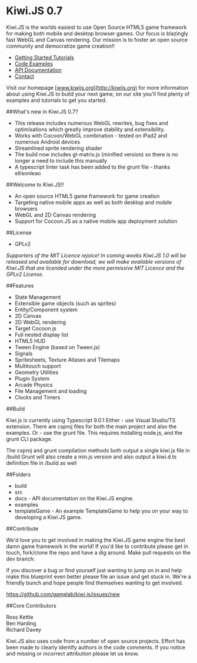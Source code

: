 Kiwi.JS 0.7
============

Kiwi.JS is the worlds easiest to use Open Source HTML5 game framework for making both mobile and desktop browser games. Our focus is blazingly fast WebGL and Canvas rendering. Our mission is to foster an open source community and democratize game creation!! 

- [Getting Started Tutorials](http://www.kiwijs.org/documentation/getting-started/)  
- [Code Examples](http://www.kiwijs.org/examples/)  
- [API Documentation](http://api.kiwijs.org/)  
- [Contact](http://www.kiwijs.org/help/)  

Visit our homepage [www.kiwijs.org](http://kiwijs.org) for more information about using Kiwi.JS to build your next game, on our site you'll find plenty of examples and tutorials to get you started.
    
##What's new in Kiwi.JS 0.7?

- This release includes numerous WebGL rewrites, bug fixes and optimisations which greatly improve stability and extensibility.
- Works with Cocoon/WebGL combination - tested on iPad2 and numerous Android devices
- Streamlined sprite rendering shader
- The build now includes gl-matrix.js (minified version) so there is no longer a need to include this manually
- A typescript linter task has been added to the grunt file - thanks ellisonleao

##Welcome to Kiwi.JS!! 

* An open source HTML5 game framework for game creation
* Targeting native mobile apps as well as both desktop and mobile browsers
* WebGL and 2D Canvas rendering
* Support for Cocoon.JS as a native mobile app deployment solution 

##License

* GPLv2

*Supporters of the MIT Licence rejoice! In coming weeks Kiwi.JS 1.0 will be released and available for download, we will make available versions of Kiwi.JS that are licended under the more permissive MIT Licence and the GPLv2 License.*

##Features


* State Management
* Extensible game objects (such as sprites)
* Entity/Component system
* 2D Canvas 
* 2D WebGL rendering
* Target Cocoon.js 
* Full nested display list
* HTML5 HUD
* Tween Engine (based on Tween.js)
* Signals
* Spritesheets, Texture Atlases and Tilemaps
* Multitouch support
* Geometry Utilities
* Plugin System
* Arcade Physics
* File Management and loading
* Clocks and Timers

##Build

Kiwi.js is currently using Typescript 9.0.1
Either - use Visual Studio/TS extension. There are csproj files for both the main project and also the examples.
Or - use the grunt file. This requires installing node.js, and the grunt CLI package. 

The csproj and grunt compilation methods both output a single kiwi.js file in /build
Grunt will also create a min.js version and also output a kiwi.d.ts definition file in /build as well

##Folders

* build  
* src  
* docs - API documentation on the Kiwi.JS engine.
* examples 
* templateGame - An example TemplateGame to help you on your way to developing a Kiwi.JS game.   

##Contribute

We'd love you to get involved in making the Kiwi.JS game engine the best damn game framework in the world! If you'd like to contribute please get in touch, fork/clone the repo and have a dig around. Make pull requests on the dev branch.

If you discover a bug or find yourself just wanting to jump on in and help make this blueprint even better please file an issue and get stuck in. We're a friendly bunch and hope people find themselves wanting to get involved. 

https://github.com/gamelab/kiwi.js/issues/new

##Core Contributors

Ross Kettle  
Ben Harding  
Richard Davey  

Kiwi.JS also uses code from a number of open source projects. Effort has been made to clearly identify authors in the code comments. If you notice and missing or incorrect attribution please let us know.    
